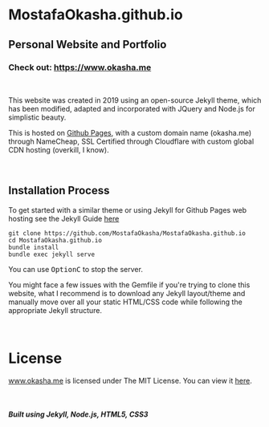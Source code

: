 # MostafaOkasha.github.io
## Personal Website and Portfolio
### Check out: https://www.okasha.me


&nbsp;

This website was created in 2019 using an open-source Jekyll theme, which has been modified, adapted and incorporated with JQuery and Node.js for simplistic beauty.

This is hosted on [Github Pages](https://pages.github.com/), with a custom domain name (okasha.me) through NameCheap, SSL Certified through Cloudflare with custom global CDN hosting (overkill, I know).


&nbsp;


## Installation Process

To get started with a similar theme or using Jekyll for Github Pages web hosting see the Jekyll Guide [here](https://jekyllrb.com/docs/)

```console
git clone https://github.com/MostafaOkasha/MostafaOkasha.github.io
cd MostafaOkasha.github.io
bundle install
bundle exec jekyll serve
```

You can use <kbd>Option</kbd><kbd>C</kbd> to stop the server.

You might face a few issues with the Gemfile if you're trying to clone this website, what I recommend is to download any Jekyll layout/theme and manually move over all your static HTML/CSS code while following the appropriate Jekyll structure.


&nbsp;

# License

www.okasha.me is licensed under The MIT License. You can view it [here](https://github.com/MostafaOkasha/MostafaOkasha.github.io/blob/master/LICENSE).

&nbsp;

##### Built using Jekyll, Node.js, HTML5, CSS3